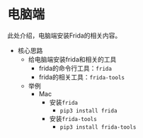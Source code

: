 # 电脑端

此处介绍，电脑端安装Frida的相关内容。

* 核心思路
  * 给电脑端安装frida和相关的工具
    * frida的命令行工具：`frida`
    * frida的相关工具：`frida-tools`
  * 举例
    * Mac
      * 安装`frida`
        * `pip3 install frida`
      * 安装`frida-tools`
        * `pip3 install frida-tools`
